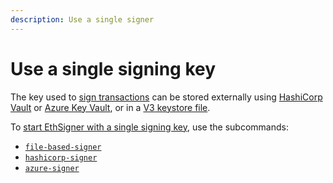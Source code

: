 ```yaml
---
description: Use a single signer
---
```


# Use a single signing key

The key used to [sign transactions](Transactions/Make-Transactions.md) can be stored externally using [HashiCorp Vault](Store-Keys/Use-Hashicorp.md) or [Azure Key Vault](Store-Keys/Use-Azure.md), or in a [V3 keystore file](../Tutorials/Start-EthSigner.md#create-password-and-key-files).

To [start EthSigner with a single signing key](../Tutorials/Start-EthSigner.md), use the subcommands:

- [`file-based-signer`](../Reference/CLI/CLI-Subcommands.md#file-options)
- [`hashicorp-signer`](../Reference/CLI/CLI-Subcommands.md#hashicorp-options)
- [`azure-signer`](../Reference/CLI/CLI-Subcommands.md#azure-options)
